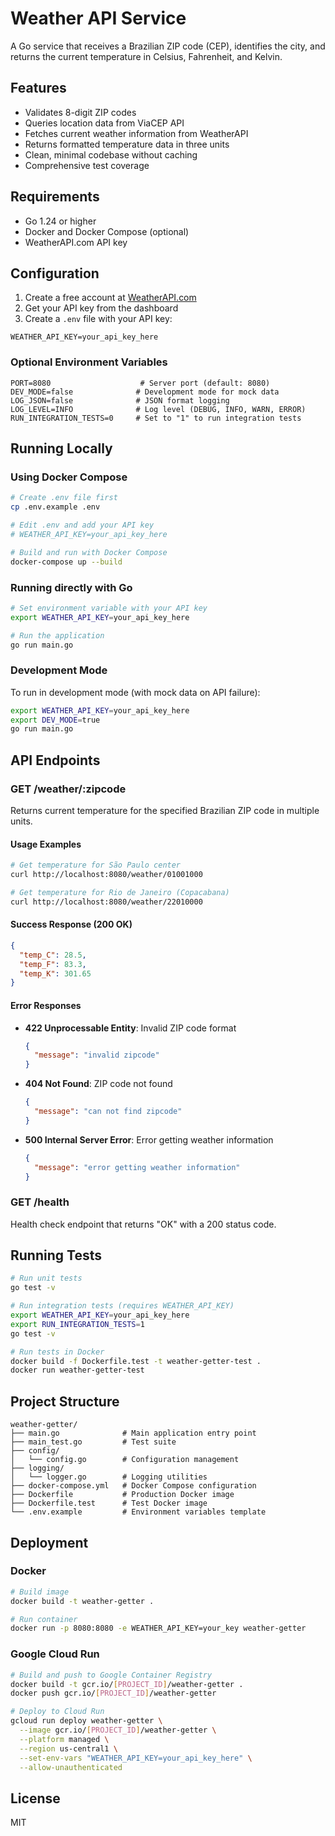 # Weather API Service

A Go service that receives a Brazilian ZIP code (CEP), identifies the city, and returns the current temperature in Celsius, Fahrenheit, and Kelvin.

## Features

- Validates 8-digit ZIP codes
- Queries location data from ViaCEP API
- Fetches current weather information from WeatherAPI
- Returns formatted temperature data in three units
- Clean, minimal codebase without caching
- Comprehensive test coverage

## Requirements

- Go 1.24 or higher
- Docker and Docker Compose (optional)
- WeatherAPI.com API key

## Configuration

1. Create a free account at [WeatherAPI.com](https://www.weatherapi.com/)
2. Get your API key from the dashboard
3. Create a `.env` file with your API key:

```
WEATHER_API_KEY=your_api_key_here
```

### Optional Environment Variables

```
PORT=8080                    # Server port (default: 8080)
DEV_MODE=false              # Development mode for mock data
LOG_JSON=false              # JSON format logging
LOG_LEVEL=INFO              # Log level (DEBUG, INFO, WARN, ERROR)
RUN_INTEGRATION_TESTS=0     # Set to "1" to run integration tests
```

## Running Locally

### Using Docker Compose

```bash
# Create .env file first
cp .env.example .env

# Edit .env and add your API key
# WEATHER_API_KEY=your_api_key_here

# Build and run with Docker Compose
docker-compose up --build
```

### Running directly with Go

```bash
# Set environment variable with your API key
export WEATHER_API_KEY=your_api_key_here

# Run the application
go run main.go
```

### Development Mode

To run in development mode (with mock data on API failure):

```bash
export WEATHER_API_KEY=your_api_key_here
export DEV_MODE=true
go run main.go
```

## API Endpoints

### GET /weather/:zipcode

Returns current temperature for the specified Brazilian ZIP code in multiple units.

#### Usage Examples

```bash
# Get temperature for São Paulo center
curl http://localhost:8080/weather/01001000

# Get temperature for Rio de Janeiro (Copacabana)
curl http://localhost:8080/weather/22010000
```

#### Success Response (200 OK)

```json
{
  "temp_C": 28.5,
  "temp_F": 83.3,
  "temp_K": 301.65
}
```

#### Error Responses

- **422 Unprocessable Entity**: Invalid ZIP code format
  ```json
  {
    "message": "invalid zipcode"
  }
  ```

- **404 Not Found**: ZIP code not found
  ```json
  {
    "message": "can not find zipcode"
  }
  ```

- **500 Internal Server Error**: Error getting weather information
  ```json
  {
    "message": "error getting weather information"
  }
  ```

### GET /health

Health check endpoint that returns "OK" with a 200 status code.

## Running Tests

```bash
# Run unit tests
go test -v

# Run integration tests (requires WEATHER_API_KEY)
export WEATHER_API_KEY=your_api_key_here
export RUN_INTEGRATION_TESTS=1
go test -v

# Run tests in Docker
docker build -f Dockerfile.test -t weather-getter-test .
docker run weather-getter-test
```

## Project Structure

```
weather-getter/
├── main.go              # Main application entry point
├── main_test.go         # Test suite
├── config/
│   └── config.go        # Configuration management
├── logging/
│   └── logger.go        # Logging utilities
├── docker-compose.yml   # Docker Compose configuration
├── Dockerfile           # Production Docker image
├── Dockerfile.test      # Test Docker image
└── .env.example         # Environment variables template
```

## Deployment

### Docker

```bash
# Build image
docker build -t weather-getter .

# Run container
docker run -p 8080:8080 -e WEATHER_API_KEY=your_key weather-getter
```

### Google Cloud Run

```bash
# Build and push to Google Container Registry
docker build -t gcr.io/[PROJECT_ID]/weather-getter .
docker push gcr.io/[PROJECT_ID]/weather-getter

# Deploy to Cloud Run
gcloud run deploy weather-getter \
  --image gcr.io/[PROJECT_ID]/weather-getter \
  --platform managed \
  --region us-central1 \
  --set-env-vars "WEATHER_API_KEY=your_api_key_here" \
  --allow-unauthenticated
```

## License

MIT
